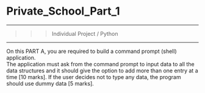 # Private_School_Part_1
---
>>> Individual Project / Python
---
On this PART A, you are required to build a command prompt (shell) application.<br>
The application must ask from the command prompt to input data to all the data 
structures and it should give the option to add more than one entry at a time [10 
marks].
If the user decides not to type any data, the program should use dummy data [5 
marks].


